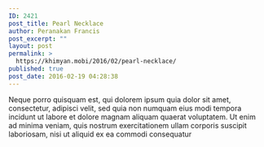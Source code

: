 ```yaml
---
ID: 2421
post_title: Pearl Necklace
author: Peranakan Francis
post_excerpt: ""
layout: post
permalink: >
  https://khimyan.mobi/2016/02/pearl-necklace/
published: true
post_date: 2016-02-19 04:28:38
---
```

Neque porro quisquam est, qui dolorem ipsum quia dolor sit amet, consectetur, adipisci velit, sed quia non numquam eius modi tempora incidunt ut labore et dolore magnam aliquam quaerat voluptatem. Ut enim ad minima veniam, quis nostrum exercitationem ullam corporis suscipit laboriosam, nisi ut aliquid ex ea commodi consequatur